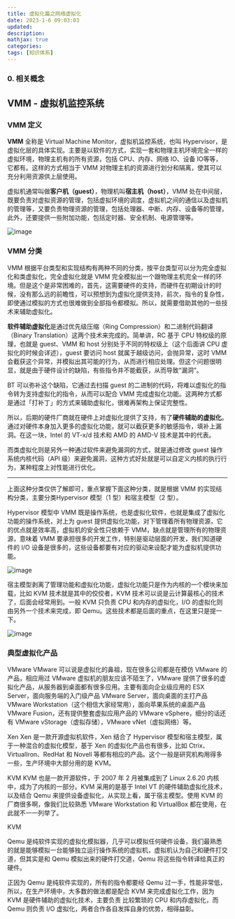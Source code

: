 ```yaml
---
title: 虚拟化篇之网络虚拟化
date: 2023-1-6 09:03:03
updated:
description: 
mathjax: true
categories:
tags: [知识体系]
---
```


### 0. 相关概念

## VMM - 虚拟机监控系统

### VMM 定义

**VMM** 全称是 Virtual Machine Monitor，虚拟机监控系统，也叫 Hypervisor，是虚拟化层的具体实现。主要是以软件的方式，实现一套和物理主机环境完全一样的虚拟环境，物理主机有的所有资源，包括 CPU、内存、网络 IO、设备 IO等等，它都有。这样的方式相当于 VMM 对物理主机的资源进行划分和隔离，使其可以充分利用资源供上层使用。

虚拟机通常叫做**客户机（guest）**，物理机叫**宿主机（host）**，VMM 处在中间层，既要负责对虚拟资源的管理，包括虚拟环境的调度，虚拟机之间的通信以及虚拟机的管理等，又要负责物理资源的管理，包括处理器、中断、内存、设备等的管理，此外，还要提供一些附加功能，包括定时器、安全机制、电源管理等。

![image](https://cdn.staticaly.com/gh/neowei1987/blog_assets@main/image.49ot2ax0goq0.webp)

<!-- more -->

### VMM 分类

VMM 根据平台类型和实现结构有两种不同的分类，按平台类型可以分为完全虚拟化和类虚拟化，完全虚拟化就是 VMM 完全模拟出一个跟物理主机完全一样的环境。但是这个是非常困难的，首先，这需要硬件的支持，而硬件在初期设计的时候，没有那么远的前瞻性，可以预想到为虚拟化提供支持，前次，指令的复杂性，即使通过模拟的方式也很难做到全部指令都模拟。所以，就需要借助其他的一些技术来辅助虚拟化。

**软件辅助虚拟化**是通过优先级压缩（Ring Compression）和二进制代码翻译（Binary Translation）这两个技术来完成的。简单讲，RC 基于 CPU 特权级的原理，也就是 guest、VMM 和 host 分别处于不同的特权级上（这个后面讲 CPU 虚拟化的时候会详述），guest 要访问 host 就属于越级访问，会抛异常，这时 VMM 会截获这个异常，并模拟出其可能的行为，从而进行相应处理。但这个问题很明显，就是由于硬件设计的缺陷，有些指令并不能截获，从而导致“漏洞”。

BT 可以弥补这个缺陷，它通过去扫描 guest 的二进制的代码，将难以虚拟化的指令转为支持虚拟化的指令，从而可以配合 VMM 完成虚拟化功能。这两种方式都是通过「打补丁」的方式来辅助虚拟化，很难再架构上保证完整性。

所以，后期的硬件厂商就在硬件上对虚拟化提供了支持，有了**硬件辅助的虚拟化**。通过对硬件本身加入更多的虚拟化功能，就可以截获更多的敏感指令，填补上漏洞。在这一块，Intel 的 VT-x/d 技术和 AMD 的 AMD-V 技术是其中的代表。

而类虚拟化则是另外一种通过软件来避免漏洞的方式，就是通过修改 guest 操作系统内核代码（API 级）来避免漏洞，这种方式好处就是可以自定义内核的执行行为，某种程度上对性能进行优化。

---

上面这种分类仅供了解即可，重点掌握下面这种分类，就是根据 VMM 的实现结构分类，主要分类Hypervisor 模型（1 型）和宿主模型（2 型）。

Hypervisor 模型中 VMM 既是操作系统，也是虚拟化软件，也就是集成了虚拟化功能的操作系统，对上为 guest 提供虚拟化功能，对下管理着所有物理资源，它的优点就是效率高，虚拟机的安全性只依赖于 VMM，缺点就是管理所有的物理资源，意味着 VMM 要承担很多的开发工作，特别是驱动层面的开发，我们知道硬件的 I/O 设备是很多的，这些设备都要有对应的驱动来设配才能为虚拟机提供功能。

![image](https://cdn.staticaly.com/gh/neowei1987/blog_assets@main/image.354l3nfp7880.webp)

宿主模型剥离了管理功能和虚拟化功能，虚拟化功能只是作为内核的一个模块来加载，比如 KVM 技术就是其中的佼佼者，KVM 技术可以说是云计算最核心的技术了，后面会经常用到。一般 KVM 只负责 CPU 和内存的虚拟化，I/O 的虚拟化则由另外一个技术来完成，即 Qemu。这些技术都是后面的重点，在这里只是提一下。

![image](https://cdn.staticaly.com/gh/neowei1987/blog_assets@main/image.11lln2psq700.webp)

### 典型虚拟化产品

VMware
VMware 可以说是虚拟化的鼻祖，现在很多公司都是在模仿 VMware 的产品，相应用过 VMware 虚拟机的朋友应该不陌生了，VMware 提供了很多的虚拟化产品，从服务器到桌面都有很多应用。主要有面向企业级应用的 ESX Server，面向服务端的入门级产品 VMware Server，面向桌面的主打产品 VMware Workstation（这个相信大家经常用），面向苹果系统的桌面产品 VMware Fusion，还有提供整套虚拟应用产品的 VMware vSphere，细分的话还有 VMware vStorage（虚拟存储），VMware vNet（虚拟网络）等。

Xen
Xen 是一款开源虚拟机软件，Xen 结合了 Hypervisor 模型和宿主模型，属于一种混合的虚拟化模型，基于 Xen 的虚拟化产品也有很多，比如 Ctrix、VirtualIron、RedHat 和 Novell 等都有相应的产品。这个一般是研究机构用得多一些，生产环境中大部分用的是 KVM。

KVM
KVM 也是一款开源软件，于 2007 年 2 月被集成到了 Linux 2.6.20 内核中，成为了内核的一部分。KVM 采用的是基于 Intel VT 的硬件辅助虚拟化技术，以及结合 Qemu 来提供设备虚拟化，从实现上看，属于宿主模型。使用 KVM 的厂商很多啊，像我们比较熟悉 VMware Workstation 和 VirtualBox 都在使用，在此就不一一列举了。

KVM

Qemu 是纯软件实现的虚拟化模拟器，几乎可以模拟任何硬件设备，我们最熟悉的就是能够模拟一台能够独立运行操作系统的虚拟机，虚拟机认为自己和硬件打交道，但其实是和 Qemu 模拟出来的硬件打交道，Qemu 将这些指令转译给真正的硬件。

正因为 Qemu 是纯软件实现的，所有的指令都要经 Qemu 过一手，性能非常低，所以，在生产环境中，大多数的做法都是配合 KVM 来完成虚拟化工作，因为 KVM 是硬件辅助的虚拟化技术，主要负责 比较繁琐的 CPU 和内存虚拟化，而 Qemu 则负责 I/O 虚拟化，两者合作各自发挥自身的优势，相得益彰。
